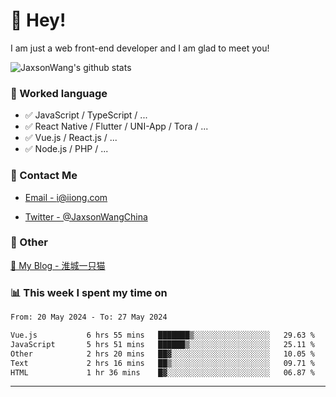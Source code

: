 # 👋 Hey!

I am just a web front-end developer and I am glad to meet you!

![JaxsonWang's github stats](https://github-readme-stats.vercel.app/api?username=JaxsonWang&&show_icons=true&&title_color=1abc9c&&icon_color=1abc9c)


### 📝 Worked language

- ✅ JavaScript / TypeScript / ...
- ✅ React Native / Flutter / UNI-App / Tora / ...
- ✅ Vue.js / React.js / ...
- ✅ Node.js / PHP / ...

### 📮 Contact Me

- [Email - i@iiong.com](mailto:i@iiong.com)

- [Twitter - @JaxsonWangChina](https://twitter.com/JaxsonWangChina)

### 🤪 Other

[📌 My Blog - 淮城一只猫](https://iiong.com)

### 📊 This week I spent my time on

<!--START_SECTION:waka-->

```txt
From: 20 May 2024 - To: 27 May 2024

Vue.js           6 hrs 55 mins   ███████▒░░░░░░░░░░░░░░░░░   29.63 %
JavaScript       5 hrs 51 mins   ██████▒░░░░░░░░░░░░░░░░░░   25.11 %
Other            2 hrs 20 mins   ██▓░░░░░░░░░░░░░░░░░░░░░░   10.05 %
Text             2 hrs 16 mins   ██▒░░░░░░░░░░░░░░░░░░░░░░   09.71 %
HTML             1 hr 36 mins    █▓░░░░░░░░░░░░░░░░░░░░░░░   06.87 %
```

<!--END_SECTION:waka-->

---
